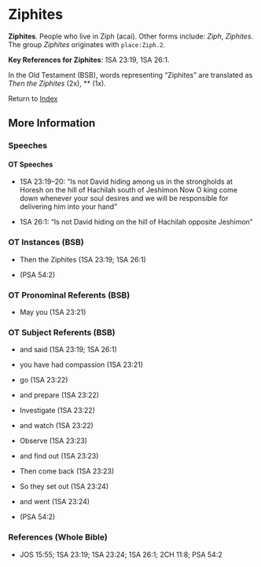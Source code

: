 # Ziphites
**Ziphites**. 
People who live in Ziph (acai). 
Other forms include: 
*Ziph*, *Ziphites*. 
The group _Ziphites_ originates with `place:Ziph.2`. 


**Key References for Ziphites**: 
1SA 23:19, 1SA 26:1. 


In the Old Testament (BSB), words representing “Ziphites” are translated as 
*Then the Ziphites* (2x), ** (1x). 




Return to [Index](00-Index.md)

## More Information

### Speeches

#### OT Speeches

* 1SA 23:19–20: “Is not David hiding among us in the strongholds at Horesh on the hill of Hachilah south of Jeshimon Now O king come down whenever your soul desires and we will be responsible for delivering him into your hand”

* 1SA 26:1: “Is not David hiding on the hill of Hachilah opposite Jeshimon”

### OT Instances (BSB)

* Then the Ziphites (1SA 23:19; 1SA 26:1)

*  (PSA 54:2)



### OT Pronominal Referents (BSB)

* May you (1SA 23:21)



### OT Subject Referents (BSB)

* and said (1SA 23:19; 1SA 26:1)

* you have had compassion (1SA 23:21)

* go (1SA 23:22)

* and prepare (1SA 23:22)

* Investigate (1SA 23:22)

* and watch (1SA 23:22)

* Observe (1SA 23:23)

* and find out (1SA 23:23)

* Then come back (1SA 23:23)

* So they set out (1SA 23:24)

* and went (1SA 23:24)

*  (PSA 54:2)



### References (Whole Bible)

* JOS 15:55; 1SA 23:19; 1SA 23:24; 1SA 26:1; 2CH 11:8; PSA 54:2



